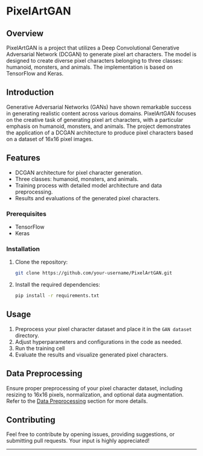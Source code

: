 
# PixelArtGAN

## Overview

PixelArtGAN is a project that utilizes a Deep Convolutional Generative Adversarial Network (DCGAN) to generate pixel art characters. The model is designed to create diverse pixel characters belonging to three classes: humanoid, monsters, and animals. The implementation is based on TensorFlow and Keras.
<br>

## Introduction

Generative Adversarial Networks (GANs) have shown remarkable success in generating realistic content across various domains. PixelArtGAN focuses on the creative task of generating pixel art characters, with a particular emphasis on humanoid, monsters, and animals. The project demonstrates the application of a DCGAN architecture to produce pixel characters based on a dataset of 16x16 pixel images.

## Features

- DCGAN architecture for pixel character generation.<br>
- Three classes: humanoid, monsters, and animals.<br>
- Training process with detailed model architecture and data preprocessing.<br>
- Results and evaluations of the generated pixel characters.<br>


### Prerequisites

- TensorFlow<br>
- Keras

### Installation

1. Clone the repository:

   ```bash
   git clone https://github.com/your-username/PixelArtGAN.git
   ```

2. Install the required dependencies:

   ```bash
   pip install -r requirements.txt
   ```

## Usage

1. Preprocess your pixel character dataset and place it in the `GAN dataset` directory.<br>
2. Adjust hyperparameters and configurations in the code as needed.<br>
3. Run the training cell<br>
4. Evaluate the results and visualize generated pixel characters.<br>


## Data Preprocessing

Ensure proper preprocessing of your pixel character dataset, including resizing to 16x16 pixels, normalization, and optional data augmentation. Refer to the [Data Preprocessing](#data-preprocessing) section for more details.<br>

## Contributing

Feel free to contribute by opening issues, providing suggestions, or submitting pull requests. Your input is highly appreciated!<br>

---